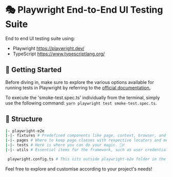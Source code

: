 # 🎭 Playwright End-to-End UI Testing Suite

End to end UI testing suite using:

- Playwright https://playwright.dev/
- TypeScript https://www.typescriptlang.org/

## 🤖 Getting Started

Before diving in, make sure to explore the various options available for running tests in Playwright by referring to the [official documentation.](https://playwright.dev/docs/running-tests) 

To execute the 'smoke-test.spec.ts' individually from the terminal,  simply use the following command: `yarn playwright test smoke-test.spec.ts`.

## 📁 Structure

```sh
|- playwright-e2e
|-|- fixtures # Predefined components like page, context, browser, and browserName that you can use across different test cases.
|-|- pages # Where to keep page classes with respective locators and methods. We utilise POM (Page Object Modeling).
|-|- tests # Here is where you can do your magic. 🧙‍♂️
|-|- utils # Essential items for the framework, such as user credentials and URLs.

 playwright.config.ts # This sits outside playwright-e2e folder in the projects root. It is the config file for playwright only tests.

```
Feel free to explore and customise according to your project's needs!
